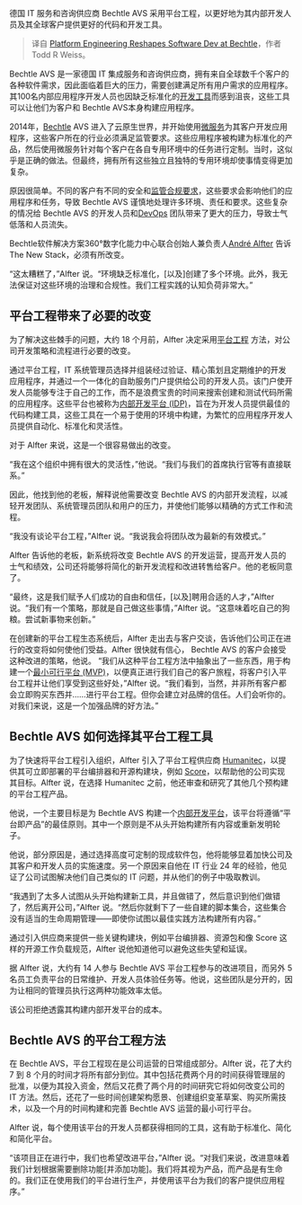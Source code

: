 
<!--
title: Bechtle平台工程重塑软件开发
cover: https://cdn.thenewstack.io/media/2024/09/0b50ba6e-getty-images-d9nf1gm6qxe-unsplash.jpg
-->

德国 IT 服务和咨询供应商 Bechtle AVS 采用平台工程，以更好地为其内部开发人员及其全球客户提供更好的代码和开发工具。

> 译自 [Platform Engineering Reshapes Software Dev at Bechtle](https://thenewstack.io/platform-engineering-reshapes-software-dev-at-bechtle/)，作者 Todd R Weiss。

Bechtle AVS 是一家德国 IT 集成服务和咨询供应商，拥有来自全球数千个客户的各种软件需求，因此面临着巨大的压力，需要创建满足所有用户需求的应用程序。其100名内部应用程序开发人员也因缺乏标准化的[开发工具](https://thenewstack.io/from-cards-to-clouds-a-family-tree-of-developer-tools/)而感到沮丧，这些工具可以让他们为客户和 Bechtle AVS本身构建应用程序。

2014年，[Bechtle](https://www.bechtle.com/) AVS 进入了云原生世界，并开始使用[微服务](https://thenewstack.io/microservices/)为其客户开发应用程序，这些客户所在的行业必须满足监管要求。这些应用程序被构建为标准化的产品，然后使用微服务针对每个客户在各自专用环境中的任务进行定制。当时，这似乎是正确的做法。但最终，拥有所有这些独立且独特的专用环境却使事情变得更加复杂。

原因很简单。不同的客户有不同的安全和[监管合规要求](https://platformcon.com/talks/a-guide-for-building-secure-internal-developer-platforms-in-regulated-environments)，这些要求会影响他们的应用程序和任务，导致 Bechtle AVS 谨慎地处理许多环境、责任和要求。这些复杂的情况给 Bechtle AVS 的开发人员和[DevOps](https://thenewstack.io/devops/) 团队带来了更大的压力，导致士气低落和人员流失。

Bechtle软件解决方案360°数字化能力中心联合创始人兼负责人[André Alfter](https://www.linkedin.com/in/andrealfter/) 告诉 The New Stack，必须有所改变。

“这太糟糕了，”Alfter 说。“环境缺乏标准化，[以及]创建了多个环境。此外，我无法保证对这些环境的治理和合规性。我们工程实践的认知负荷非常大。”

## 平台工程带来了必要的改变

为了解决这些棘手的问题，大约 18 个月前，Alfter 决定采用[平台工程](https://thenewstack.io/platform-engineering/) 方法，对公司开发策略和流程进行必要的改变。

通过平台工程，IT 系统管理员选择并组装经过验证、精心策划且定期维护的开发应用程序，并通过一个一体化的自助服务门户提供给公司的开发人员。该门户使开发人员能够专注于自己的工作，而不是浪费宝贵的时间来搜索创建和测试代码所需的应用程序。这些平台也被称为[内部开发平台 (IDP)](https://internaldeveloperplatform.org/)，旨在为开发人员提供最佳的代码构建工具，这些工具在一个易于使用的环境中构建，为繁忙的应用程序开发人员提供自动化、标准化和灵活性。

对于 Alfter 来说，这是一个很容易做出的改变。

“我在这个组织中拥有很大的灵活性，”他说。“我们与我们的首席执行官等有直接联系。”

因此，他找到他的老板，解释说他需要改变 Bechtle AVS 的内部开发流程，以减轻开发团队、系统管理员团队和用户的压力，并使他们能够以精确的方式工作和流程。

“我没有谈论平台工程，”Alfter 说。“我说我会将团队改为最新的有效模式。”

Alfter 告诉他的老板，新系统将改变 Bechtle AVS 的开发运营，提高开发人员的士气和绩效，公司还将能够将简化的新开发流程和改进转售给客户。他的老板同意了。

“最终，这是我们赋予人们成功的自由和信任，[以及]聘用合适的人才，”Alfter 说。“我们有一个策略，那就是自己做这些事情，”Alfter 说。“这意味着吃自己的狗粮。尝试新事物来创新。”

在创建新的平台工程生态系统后，Alfter 走出去与客户交谈，告诉他们公司正在进行的改变将如何使他们受益。Alfter 很快就有信心， Bechtle AVS 的客户会接受这种改进的策略，他说。
“我们从这种平台工程方法中抽象出了一些东西，用于构建一个[最小可行平台 (MVP)](https://thenewstack.io/platform-engineering-dies-in-4-weeks/)，以便真正进行我们自己的客户旅程，将客户引入平台工程并让他们享受到这些好处，”Alfter 说。“我们看到，当然，并非所有客户都会立即购买东西并……进行平台工程。但你会建立对品牌的信任。人们会听你的。对我们来说，这是一个加强品牌的好方法。”

## Bechtle AVS 如何选择其平台工程工具

为了快速将平台工程引入组织，Alfter 引入了平台工程供应商 [Humanitec](https://humanitec.com/)，以提供其可立即部署的平台编排器和开源构建块，例如 [Score](https://score.dev/)，以帮助他的公司实现其目标。Alfter 说，在选择 Humanitec 之前，他还审查和研究了其他几个预构建的平台工程产品。

他说，一个主要目标是为 Bechtle AVS 构建一个[内部开发平台](https://thenewstack.io/7-core-elements-of-an-internal-developer-platform/)，该平台将遵循“平台即产品”的最佳原则。其中一个原则是不从头开始构建所有内容或重新发明轮子。

他说，部分原因是，通过选择高度可定制的现成软件包，他将能够显着加快公司及其客户和开发人员的实施速度。另一个原因来自他在 IT 行业 24 年的经验，他见证了公司试图解决他们自己类似的 IT 问题，并从他们的例子中吸取教训。

“我遇到了太多人试图从头开始构建新工具，并且做错了，然后意识到他们做错了，然后离开公司，”Alfter 说。“然后你就剩下了一些自建的脚本集合，这些集合没有适当的生命周期管理——即使你试图以最佳实践方法构建所有内容。”

通过引入供应商来提供一些关键构建块，例如平台编排器、资源包和像 Score 这样的开源工作负载规范，Alfter 说他知道他可以避免这些失望和延误。

据 Alfter 说，大约有 14 人参与 Bechtle AVS 平台工程参与的改进项目，而另外 5 名员工负责平台的日常维护、开发人员体验任务等。他说，这些团队是分开的，因为让相同的管理员执行这两种功能效率太低。

该公司拒绝透露其构建内部开发平台的成本。

## Bechtle AVS 的平台工程方法

在 Bechtle AVS，平台工程现在是公司运营的日常组成部分。Alfter 说，花了大约 7 到 8 个月的时间才将所有部分到位。其中包括花费两个月的时间获得管理层的批准，以便为其投入资金，然后又花费了两个月的时间研究它将如何改变公司的 IT 方法。然后，还花了一些时间创建架构愿景、创建组织变革草案、购买所需技术，以及一个月的时间构建和完善 Bechtle AVS 运营的最小可行平台。

Alfter 说，每个使用该平台的开发人员都获得相同的工具，这有助于标准化、简化和简化平台。

“该项目正在进行中，我们也希望改进平台，”Alfter 说。“对我们来说，改进意味着我们计划根据需要删除功能[并添加功能]。我们将其视为产品，而产品是有生命的。我们正在使用我们的平台进行生产，并使用该平台为我们的客户提供应用程序。”
